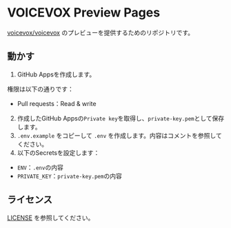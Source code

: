 # VOICEVOX Preview Pages

[voicevox/voicevox](https://github.com/voicevox/voicevox) のプレビューを提供するためのリポジトリです。

## 動かす

1. GitHub Appsを作成します。

権限は以下の通りです：

- Pull requests：Read & write

2. 作成したGitHub Appsの`Private key`を取得し、`private-key.pem`として保存します。
3. `.env.example` をコピーして `.env` を作成します。内容はコメントを参照してください。
4. 以下のSecretsを設定します：

- `ENV`：`.env`の内容
- `PRIVATE_KEY`：`private-key.pem`の内容

## ライセンス

[LICENSE](LICENSE) を参照してください。

